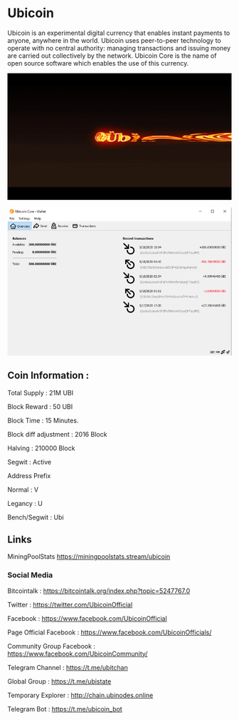 # Ubicoin
Ubicoin is an experimental digital currency that enables instant payments to anyone, anywhere in the world.
Ubicoin uses peer-to-peer technology to operate with no central authority: managing transactions and issuing money are carried out collectively by the network. Ubicoin Core is the name of open source software which enables the use of this currency.

![](ubicoin.gif)

![](images/preview.png)

## Coin Information : 
Total Supply : 21M UBI

Block Reward : 50 UBI

Block Time : 15 Minutes.

Block diff adjustment : 2016 Block

Halving : 210000 Block

Segwit : Active
 
Address Prefix

Normal : V

Legancy : U

Bench/Segwit : Ubi

## Links

MiningPoolStats
https://miningpoolstats.stream/ubicoin

### Social Media

Bitcointalk :
https://bitcointalk.org/index.php?topic=5247767.0

Twitter : 
https://twitter.com/UbicoinOfficial

Facebook : 
https://www.facebook.com/UbicoinOfficial

Page Official Facebook :
https://www.facebook.com/UbicoinOfficials/

Community Group Facebook :
https://www.facebook.com/UbicoinCommunity/

Telegram Channel : 
https://t.me/ubitchan

Global Group : 
https://t.me/ubistate

Temporary Explorer : 
http://chain.ubinodes.online

Telegram Bot :
https://t.me/ubicoin_bot
